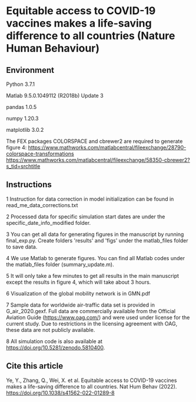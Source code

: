 # Equitable access to COVID-19 vaccines makes a life-saving difference to all countries (Nature Human Behaviour)
## Environment
Python 3.7.1

Matlab 9.5.0.1049112 (R2018b) Update 3

pandas 1.0.5

numpy 1.20.3

matplotlib 3.0.2

The FEX packages COLORSPACE and cbrewer2 are required to generate figure 4:
https://www.mathworks.com/matlabcentral/fileexchange/28790-colorspace-transformations
https://www.mathworks.com/matlabcentral/fileexchange/58350-cbrewer2?s_tid=srchtitle

## Instructions
1 Instruction for data correction in model initialization can be found in read_me_data_corrections.txt

2 Processed data for specific simulation start dates are under the specific_date_info_modified folder.

3 You can get all data for generating figures in the manuscript by running final_exp.py. Create folders 'results' and 'figs' 
under the matlab_files folder to save data.

4 We use Matlab to generate figures. You can find all Matlab codes under the matlab_files folder (summary_update.m).

5 It will only take a few minutes to get all results in the main manuscript except the results in figure 4, which will take about 3 hours.

6 Visualization of the global mobility network is in GMN.pdf

7 Sample data for worldwide air-traffic data set is provided in G_air_2020.gexf. Full data are commercially available 
  from the Official Aviation Guide (https://www.oag.com/) and were used under license for the current study. Due to restrictions 
  in the licensing agreement with OAG, these data are not publicly available.

8 All simulation code is also available at https://doi.org/10.5281/zenodo.5810400.

## Cite this article
Ye, Y., Zhang, Q., Wei, X. et al. Equitable access to COVID-19 vaccines makes a life-saving difference to all countries. Nat Hum Behav (2022). https://doi.org/10.1038/s41562-022-01289-8
